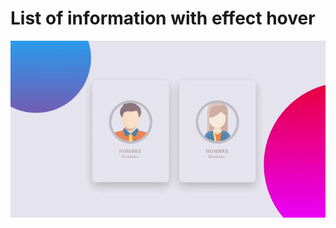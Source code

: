 # List of information with effect hover

![imgOne](https://github.com/giancarloGC/ListUsers-hover/blob/master/infoReadme/preview.gif)

 
